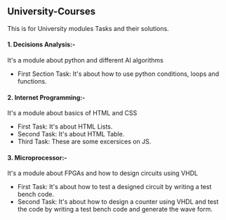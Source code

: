 ## University-Courses
This is for University modules Tasks and their solutions.

#### 1. Decisions Analysis:-<br>
It's a module about python and different AI algorithms
- First Section Task: It's about how to use python conditions, loops and functions.

#### 2. Internet Programming:-<br>
It's a module about basics of HTML and CSS
- First Task: It's about HTML Lists.
- Second Task: It's about HTML Table.
- Third Task: These are some excersices on JS.

#### 3. Microprocessor:-<br>
It's a module about FPGAs and how to design circuits using VHDL
- First Task: It's about how to test a designed circuit by writing a test bench code.
- Second Task: It's about how to design a counter using VHDL and test the code by writing a test bench code and generate the wave form.
